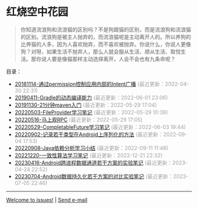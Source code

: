 红烧空中花园
===

> 你知道流浪狗和流浪猫的区别吗？不是狗跟猫的区别，而是流浪狗和流浪猫的区别。流浪狗是被主人抛弃的，而流浪猫呢是主动离开人的。所以养狗的比养猫的人多，因为人喜欢抛弃，而不喜欢被抛弃。你说什么，你说人更像狗？对呀，如果生活不抛弃人，那么人就会服从生活、顺从生活、取悦生活。那你说人要是像猫那样主动选择离开，人会不会也有九条命呢？

目录：

- [20181114-通过permission控制应用内部的Intent广播](20181114-通过permission控制应用内部的Intent广播.md) <span style="color:#a0a0a0">(最近更新：2022-04-30 22:31)</span>
- [20190411-Gradle的动态编译能力](20190411-Gradle的动态编译能力.md) <span style="color:#a0a0a0">(最近更新：2022-06-01 23:06)</span>
- [20191130-21分钟maven入门](20191130-21分钟maven入门.md) <span style="color:#a0a0a0">(最近更新：2022-05-29 17:04)</span>
- [20220503-FileProvider学习笔记](20220503-FileProvider学习笔记.md) <span style="color:#a0a0a0">(最近更新：2022-05-29 10:39)</span>
- [20220516-马上观RPC](20220516-马上观RPC.md) <span style="color:#a0a0a0">(最近更新：2022-05-29 17:05)</span>
- [20220529-CompletableFuture学习笔记](20220529-CompletableFuture学习笔记.md) <span style="color:#a0a0a0">(最近更新：2022-06-03 19:44)</span>
- [20220902-记录若干类型在Android上序列化的方法](20220902-记录若干类型在Android上序列化的方法.md) <span style="color:#a0a0a0">(最近更新：2022-09-04 17:53)</span>
- [20220908-Java依赖分析学习小结](20220908-Java依赖分析学习小结.md) <span style="color:#a0a0a0">(最近更新：2022-09-11 11:48)</span>
- [20221220-一致性算法学习笔记](20221220-一致性算法学习笔记.md) <span style="color:#a0a0a0">(最近更新：2022-12-21 22:32)</span>
- [20230416-Android跨进程数据通道若干方案的实验笔记](20230416-Android跨进程数据通道若干方案的实验笔记.md) <span style="color:#a0a0a0">(最近更新：2023-04-24 22:52)</span>
- [20230704-Android数据持久化若干方案的对比实验笔记](20230704-Android数据持久化若干方案的对比实验笔记.md) <span style="color:#a0a0a0">(最近更新：2023-07-05 22:46)</span>


-------

[Welcome to issues!](https://github.com/PhantomQi/phantomqi.github.io/issues) \| [Send e-mail](mailto:phantomqi@qq.com) 

